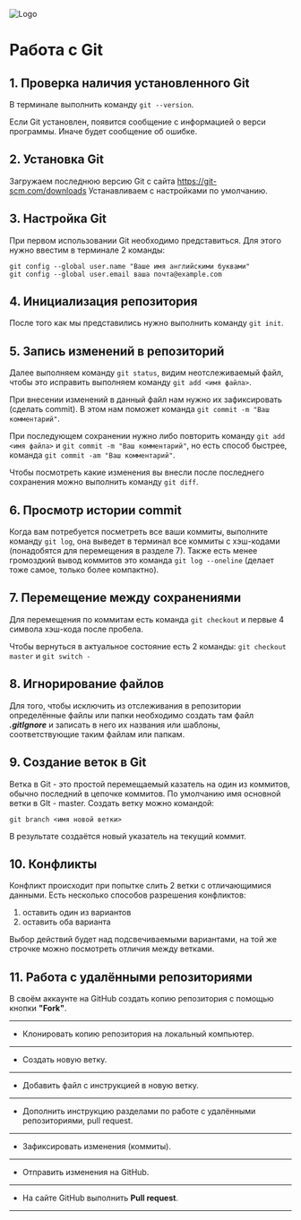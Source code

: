 ![Logo](headergit.png)
# Работа с Git

## 1. Проверка наличия установленного Git
В терминале выполнить команду `git --version`.

Если Git установлен, появится сообщение с информацией о верси программы. Иначе будет сообщение об ошибке.

## 2. Установка Git
Загружаем последнюю версию Git с сайта
https://git-scm.com/downloads
Устанавливаем с настройками по умолчанию.

## 3. Настройка Git
При первом использовании Git необходимо представиться. Для этого нужно ввестим в терминале 2 команды:
```
git config --global user.name "Ваше имя английскими буквами"
git config --global user.email ваша почта@example.com
```

## 4. Инициализация репозитория
После того как мы представились нужно выполнить команду `git init`.

## 5. Запись изменений в репозиторий
Далее выполняем команду `git status`, видим неотслеживаемый файл, чтобы это исправить выполняем команду `git add <имя файла>`.

При внесении изменений в данный файл нам нужно их зафиксировать (сделать commit). В этом нам поможет команда `git commit -m "Ваш комментарий"`.

При последующем сохранении нужно либо повторить команду `git add <имя файла>` и `git commit -m "Ваш комментарий"`, но есть способ быстрее, команда `git commit -am "Ваш комментарий"`.

Чтобы посмотреть какие изменения вы внесли после последнего сохранения можно выполнить команду `git diff`.

## 6. Просмотр истории commit
Когда вам потребуется посметреть все ваши коммиты, выполните команду `git log`, она выведет в терминал все коммиты с хэш-кодами (понадобятся для перемещения в разделе 7). Также есть менее громоздкий вывод коммитов это команда `git log --oneline` (делает тоже самое, только более компактно).

## 7. Перемещение между сохранениями
Для перемещения по коммитам есть команда `git checkout` и первые 4 символа хэш-кода после пробела.

Чтобы вернуться в актуальное состояние есть 2 команды: `git checkout master` и `git switch -`
## 8. Игнорирование файлов
Для того, чтобы исключить из отслеживания в репозитории определённые файлы или папки необходимо создать там файл ***.gitIgnore*** и записать в него их названия или шаблоны, соответствующие таким файлам или папкам.

## 9. Создание веток в Git
Ветка в Git - это простой перемещаемый казатель на один из коммитов, обычно последний в цепочке коммитов.
По умолчанию имя основной ветки в GIt - master.
Создать ветку можно командой:
```
git branch <имя новой ветки>
```
В результате создаётся новый указатель на текущий коммит.

## 10. Конфликты
Конфликт происходит при попытке слить 2 ветки с отличающимися данными.
Есть несколько способов разрешения конфликтов: 
1. оставить один из вариантов 
2. оставить оба варианта 

Выбор действий будет над подсвечиваемыми вариантами, на той же строчке можно посмотреть отличия между ветками.

## 11. Работа с удалёнными репозиториями
В своём аккаунте на GitHub создать копию репозитория с помощью кнопки **"Fork"**.

---
* Клонировать копию репозитория на локальный компьютер.
---
* Создать новую ветку.
---
* Добавить файл с инструкцией в новую ветку.
---
* Дополнить инструкцию разделами по работе с удалёнными репозиториями, pull request.
---
* Зафиксировать изменения (коммиты).
---
* Отправить изменения на GitHub.
---
* На сайте GitHub выполнить **Pull request**.
---